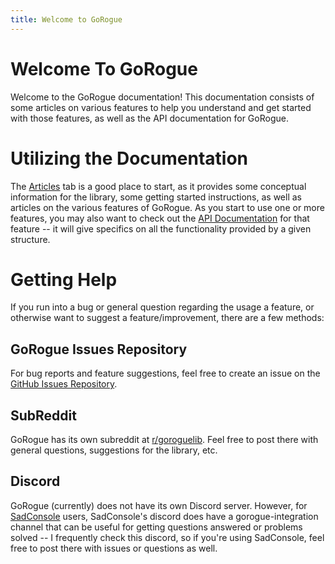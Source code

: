 ```yaml
---
title: Welcome to GoRogue
---
```


# Welcome To GoRogue
Welcome to the GoRogue documentation!  This documentation consists of some articles on various features to help you understand and get started with those features, as well as the API documentation for GoRogue.

# Utilizing the Documentation
The [Articles](~/articles/intro.md) tab is a good place to start, as it provides some conceptual information for the library, some getting started instructions, as well as articles on the various features of GoRogue.  As you start to use one or more features, you may also want to check out the [API Documentation](~/api/index.md) for that feature -- it will give specifics on all the functionality provided by a given structure.

# Getting Help
If you run into a bug or general question regarding the usage a feature, or otherwise want to suggest a feature/improvement, there are a few methods:

## GoRogue Issues Repository
For bug reports and feature suggestions, feel free to create an issue on the [GitHub Issues Repository](https://github.com/Chris3606/GoRogue/issues).

## SubReddit
GoRogue has its own subreddit at [r/goroguelib](https://www.reddit.com/r/goroguelib).  Feel free to post there with general questions, suggestions for the library, etc.

## Discord
GoRogue (currently) does not have its own Discord server.  However, for [SadConsole](https://github.com/SadConsole/SadConsole/) users, SadConsole's discord does have a gorogue-integration channel that can be useful for getting questions answered or problems solved -- I frequently check this discord, so if you're using SadConsole, feel free to post there with issues or questions as well.